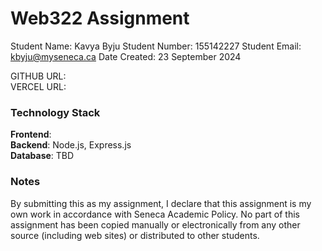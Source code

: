 # Web322 Assignment

Student Name: Kavya Byju 
Student Number:  155142227
Student Email:  kbyju@myseneca.ca
Date Created:  23 September 2024

GITHUB URL:  
VERCEL URL:   

### Technology Stack

**Frontend**:    
**Backend**: Node.js, Express.js  
**Database**: TBD  

### Notes

By submitting this as my assignment, I declare that this assignment is my own work in accordance with Seneca Academic Policy. No part of this assignment has been copied manually or electronically from any other source (including web sites) or distributed to other students.
